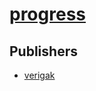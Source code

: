 # [progress](https://pypi.org/project/progress)



## Publishers
- [verigak](https://pypi.org/user/verigak)

